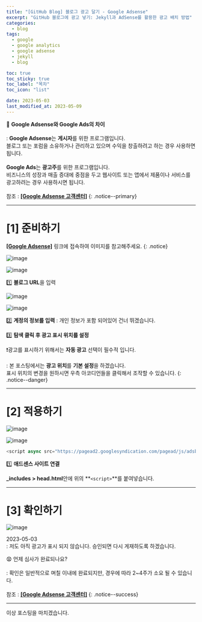 ```yaml
---
title: "[GitHub Blog] 블로그 광고 달기 - Google Adsense"
excerpt: "GitHub 블로그에 광고 넣기: Jekyll과 AdSense를 활용한 광고 배치 방법"
categories:
  - blog
tags:
  - google
  - google analytics
  - google adsense
  - jekyll
  - blog

toc: true
toc_sticky: true
toc_label: "목차"
toc_icon: "list"

date: 2023-05-03
last_modified_at: 2023-05-09
---
```

📌 **Google Adsense와 Google Ads의 차이**<br><br>
 : **Google Adsense**는 **게시자**를 위한 프로그램입니다.<br>
 블로그 또는 포럼을 소유하거나 관리하고 있으며 수익을 창출하려고 하는 경우 사용하면 됩니다.<br><br>
 **Google Ads**는 **광고주**를 위한 프로그램입니다.<br>
 비즈니스의 성장과 매출 증대에 중점을 두고 웹사이트 또는 앱에서 제품이나 서비스를 광고하려는 경우 사용하시면 됩니다.<br><br>
 참조 : [**[Google Adsense 고객센터]**](https://support.google.com/adsense/answer/76231?hl=ko)
{: .notice--primary}

- - - - - - - - - - - - - - - - - - - - - - - - - - - - - - - - - - - - - - - - - - - - - - - - - - - - - - - - - - - - 
# [1] 준비하기

[**[Google Adsense]**](https://adsense.google.com/) 링크에 접속하여 이미지를 참고해주세요.
{: .notice}

![image](https://user-images.githubusercontent.com/131929869/235920355-4687aa92-85c5-4100-8da7-4f0a60fcdf93.png)

![image](https://user-images.githubusercontent.com/131929869/235919653-ffa8bc8a-795b-46e2-9632-7fb7d11d7a9c.png)

>
 1️⃣ **블로그 URL**을 입력

![image](https://user-images.githubusercontent.com/131929869/235922450-6f902d69-4df6-405c-ab3a-7d6f1eda5667.png)

![image](https://user-images.githubusercontent.com/131929869/235922889-f2e606db-2179-4e7e-a01a-a7f160019d6c.png)

>
 2️⃣ **계정의 정보를 입력**
 : 개인 정보가 포함 되어있어 건너 뛰겠습니다.
>
 3️⃣ **탐색 클릭 후 광고 표시 위치를 설정**

❗광고를 표시하기 위해서는 **자동 광고** 선택이 필수적 입니다.<br><br>
  : 본 포스팅에서는 **광고 위치**를 **기본 설정**을 하겠습니다.<br>
 표시 위치의 변경을 원하시면 우측 아코디언들을 클릭해서 조작할 수 있습니다.
 {: .notice--danger}

- - - - - - - - - - - - - - - - - - - - - - - - - - - - - - - - - - - - - - - - - - - - - - - - - - - - - - - - - - - - 
# [2] 적용하기

![image](https://user-images.githubusercontent.com/131929869/235925543-fe2bb53f-3bbc-4553-b091-ffecc6dce6f6.png)

![image](https://user-images.githubusercontent.com/131929869/235927561-b3d14398-8875-4cb3-8f6a-fb5544d6812f.png)

```javascript
<script async src="https://pagead2.googlesyndication.com/pagead/js/adsbygoogle.js?client=ca-pub-3229800559788956" crossorigin="anonymous"></script>
 ```

>
 1️⃣ **애드센스 사이트 연결** 

<script src="https://gist.github.com/kunheelib/5ac40b005315558419bb00baccd74295.js"></script>

>
 **_includes > head.html**안에 위의 **`<script>`**를 붙여넣습니다.

- - - - - - - - - - - - - - - - - - - - - - - - - - - - - - - - - - - - - - - - - - - - - - - - - - - - - - - - - - - - 
# [3] 확인하기

![image](https://user-images.githubusercontent.com/131929869/235932013-14a89003-59bf-4915-ad8e-569731f3d2fe.png)

>
 2023-05-03<br>
  : 저도 아직 광고가 표시 되지 않습니다. 승인되면 다시 게재하도록 하겠습니다.

😧 언제 심사가 완료되나요?<br><br>
 : 확인은 일반적으로 며칠 이내에 완료되지만, 경우에 따라 2~4주가 소요 될 수 있습니다.<br><br>
 참조 : [**[Google Adsense 고객센터]**](https://support.google.com/adsense/answer/7402256?sjid=17071070489802319017-AP&visit_id=638187173758244932-1577473137&rd=1)
{: .notice--success}

- - - - - - - - - - - - - - - - - - - - - - - - - - - - - - - - - - - - - - - - - - - - - - - - - - - - - - - - - - - - 
이상 포스팅을 마치겠습니다.
